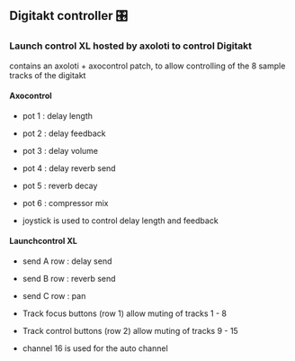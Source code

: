 ## Digitakt controller :control_knobs:

### Launch control XL hosted by axoloti to control Digitakt

contains an axoloti + axocontrol patch, to allow controlling of the 8 sample tracks of the digitakt

#### Axocontrol

* pot 1 : delay length
* pot 2 : delay feedback
* pot 3 : delay volume
* pot 4 : delay reverb send
* pot 5 : reverb decay
* pot 6 : compressor mix

* joystick is used to control delay length and feedback


#### Launchcontrol XL

* send A row : delay send

* send B row : reverb send

* send C row : pan


* Track focus buttons (row 1) allow muting of tracks 1 - 8

* Track control buttons (row 2) allow muting of tracks 9 - 15

* channel 16 is used for the auto channel

